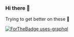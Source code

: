 ### Hi there 👋

Trying to get better on these 🤔

[![ForTheBadge uses-graphql](http://ForTheBadge.com/images/badges/uses-graphql.svg)](https://GitHub.com/)
